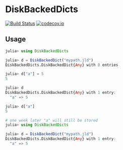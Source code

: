 # DiskBackedDicts


[![Build Status](https://travis-ci.org/jw3126/DiskBackedDicts.jl.svg?branch=master)](https://travis-ci.org/jw3126/DiskBackedDicts.jl)
[![codecov.io](https://codecov.io/github/jw3126/DiskBackedDicts.jl/coverage.svg?branch=master)](http://codecov.io/github/jw3126/DiskBackedDicts.jl?branch=master)

## Usage

```julia
julia> using DiskBackedDicts

julia> d = DiskBackedDict("mypath.jld")
DiskBackedDicts.DiskBackedDict{Any} with 0 entries

julia> d["a"] = 5
5

julia> d
DiskBackedDicts.DiskBackedDict{Any} with 1 entry:
  "a" => 5

julia> d["a"]
5

# one week later "a" will still be stored
julia> using DiskBackedDicts

julia> d = DiskBackedDict("mypath.jld")
DiskBackedDicts.DiskBackedDict{Any} with 1 entry:
  "a" => 5
```
